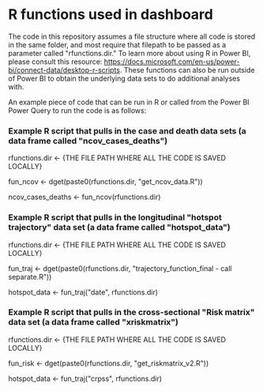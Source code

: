# R functions used in dashboard
The code in this repository assumes a file structure where all code is stored in the same folder, and most require that filepath to be passed as a parameter called "rfunctions.dir." To learn more about using R in Power BI, please consult this resource: https://docs.microsoft.com/en-us/power-bi/connect-data/desktop-r-scripts. 
These functions can also be run outside of Power BI to obtain the underlying data sets to do additional analyses with.

An example piece of code that can be run in R or called from the Power BI Power Query to run the code is as follows:

### Example R script that pulls in the case and death data sets (a data frame called "ncov_cases_deaths")
rfunctions.dir <- {THE FILE PATH WHERE ALL THE CODE IS SAVED LOCALLY}

fun_ncov <- dget(paste0(rfunctions.dir, "get_ncov_data.R"))

ncov_cases_deaths <- fun_ncov(rfunctions.dir)

### Example R script that pulls in the longitudinal "hotspot trajectory" data set (a data frame called "hotspot_data")
rfunctions.dir <- {THE FILE PATH WHERE ALL THE CODE IS SAVED LOCALLY}

fun_traj <- dget(paste0(rfunctions.dir, "trajectory_function_final - call separate.R"))

hotspot_data <- fun_traj("date", rfunctions.dir)

### Example R script that pulls in the cross-sectional "Risk matrix" data set (a data frame called "xriskmatrix")

rfunctions.dir <- {THE FILE PATH WHERE ALL THE CODE IS SAVED LOCALLY}

fun_risk <- dget(paste0(rfunctions.dir, "get_riskmatrix_v2.R"))

hotspot_data <- fun_traj("crpss", rfunctions.dir)
